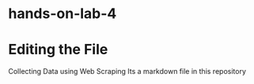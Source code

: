 # hands-on-lab-4
# Editing the File
Collecting Data using Web Scraping
Its a markdown file in this repository
